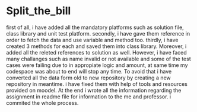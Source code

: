 # Split_the_bill
first of all, i have added all the mandatory platforms such as solution file, class library and unit test platform.
secondly, i have gave them reference in order to fetch the data and use variable and method too.
thirdly, i have created 3 methods for each and saved them into class library.
Moreover, i added all the releted references to solution as well.
However, i have faced many challanges such as name invalid or not available and some of the test cases were failing due to in appropiate logic and amount, at same time my codespace was about to end will stop any time.
To avoid that i have converted all the data form old to new repository by creating a new repository in meantime.
i have fixed them with help of tools and resources provided on moodel.
At the end i wrote all the information regarding the assignment in readme file for information to the me and professor.
i commited the whole process.
